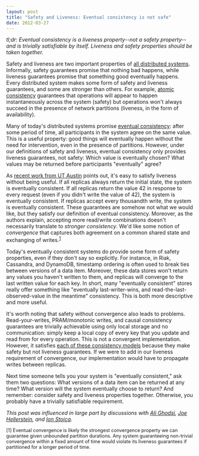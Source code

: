 ```yaml
---
layout: post
title: "Safety and Liveness: Eventual consistency is not safe"
date: 2012-03-27
---
```


*tl;dr: Eventual consistency is a liveness property--not a safety property--and is trivially satisfiable by itself. Liveness and safety properties should be taken together.*

Safety and liveness are two important properties of [all distributed systems](http://pi1.informatik.uni-mannheim.de/filepool/teaching/dependablesystems-2007/PDS_20070306.pdf). Informally, safety guarantees promise that nothing bad happens, while liveness guarantees promise that something good eventually happens. Every distributed system makes some form of safety and liveness guarantees, and some are stronger than others. For example, [atomic consistency](http://en.wikipedia.org/wiki/Linearizability) guarantees that operations will appear to happen instantaneously across the system (safety) but operations won't always succeed in the presence of network partitions (liveness, in the form of availability).

Many of today's distributed systems promise [eventual consistency](http://en.wikipedia.org/wiki/Eventual_consistency): after some period of time, all participants in the system agree on the same value. This is a useful property: good things will eventually happen without the need for intervention, even in the presence of partitions. However, under our definitions of safety and liveness, eventual consistency only provides liveness guarantees, not safety: Which value is eventually chosen? What values may be returned before participants "eventually" agree?

As [recent work from UT Austin](http://www.cs.utexas.edu/users/princem/papers/cac-tr.pdf) points out, it's easy to satisfy liveness without being useful. If all replicas  always return the initial state, the system is eventually consistent. If all replicas return the value 42 in response to every request (even if you didn't write the value of 42), the system is eventually consistent. If replicas accept every thousandth write, the system is eventually consistent. These guarantees are somehow not what we would like, but they satisfy our definition of eventual consistency. Moreover, as the authors explain, accepting more read/write combinations doesn't necessarily translate to *stronger consistency*.  We'd like some notion of *convergence* that captures both agreement on a common shared state and exchanging of writes.<sup><a href="#strengthnote">1</a></sup>

Today's eventually consistent systems do provide some form of safety properties, even if they don't say so explicitly. For instance, in Riak, Cassandra, and DynamoDB, timestamp ordering is often used to break ties between versions of a data item. Moreover, these data stores won't return any values you haven't written to them, and replicas will converge to the last written value for each key. In short, many "eventually consistent" stores really offer something like "eventually last-writer-wins, and read-the-last-observed-value in the meantime" consistency. This is both more descriptive and more useful.

It's worth noting that safety without convergence also leads to problems. Read-your-writes, PRAM/monotonic writes, and causal consistency guarantees are trivially achievable using only local storage and no communication: simply keep a local copy of every key that you update and read from for every operation. This is not a convergent implementation. However, it satisfies [each of these consistency models](http://www.allthingsdistributed.com/2008/12/eventually_consistent.html) because they make safety but not liveness guarantees. If we were to add in our liveness requirement of convergence, our implementation would have to propagate writes between replicas.

Next time someone tells you your system is "eventually consistent," ask them two questions: What versions of a data item can be returned at any time? What version will the system eventually choose to return? And remember: consider safety and liveness properties together. Otherwise, you probably have a trivially satisfiable requirement.

*This post was influenced in large part by discussions with [Ali Ghodsi](http://www.sics.se/~ali/), [Joe Hellerstein](http://db.cs.berkeley.edu/jmh/), and [Ion Stoica](http://www.cs.berkeley.edu/~istoica/).*

<div id="strengthnote" style="font-size:90%">[1] Eventual convergence is likely the strongest convergence property we can guarantee given unbounded partition durations. Any system guaranteeing non-trivial convergence within a fixed amount of time would violate its liveness guarantees if partitioned for a longer period of time.</div>